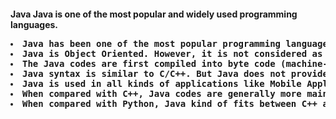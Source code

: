 <h4>Java
Java is one of the most popular and widely used programming languages.
<pre>
<li>Java has been one of the most popular programming languages for many years.
<li>Java is Object Oriented. However, it is not considered as pure object-oriented as it provides support for primitive data types (like int, char, etc)
<li>The Java codes are first compiled into byte code (machine-independent code). Then the byte code runs on Java Virtual Machine (JVM) regardless of the underlying architecture.
<li>Java syntax is similar to C/C++. But Java does not provide low-level programming functionalities like pointers. Also, Java codes are always written in the form of classes and objects.
<li>Java is used in all kinds of applications like Mobile Applications (Android is Java-based), desktop applications, web applications, client-server applications, enterprise applications, and many more.
<li>When compared with C++, Java codes are generally more maintainable because Java does not allow many things which may lead to bad/inefficient programming if used incorrectly. For example, non-primitives are always references in Java. So we cannot pass large objects (like we can do in C++) to functions, we always pass references in Java. One more example, since there are no pointers, bad memory access is also not possible.
<li>When compared with Python, Java kind of fits between C++ and Python. The programs are written in Java typically run faster than corresponding Python programs and slower than C++. Like C++, Java does static type checking, but Python does not.
</pre>


 
